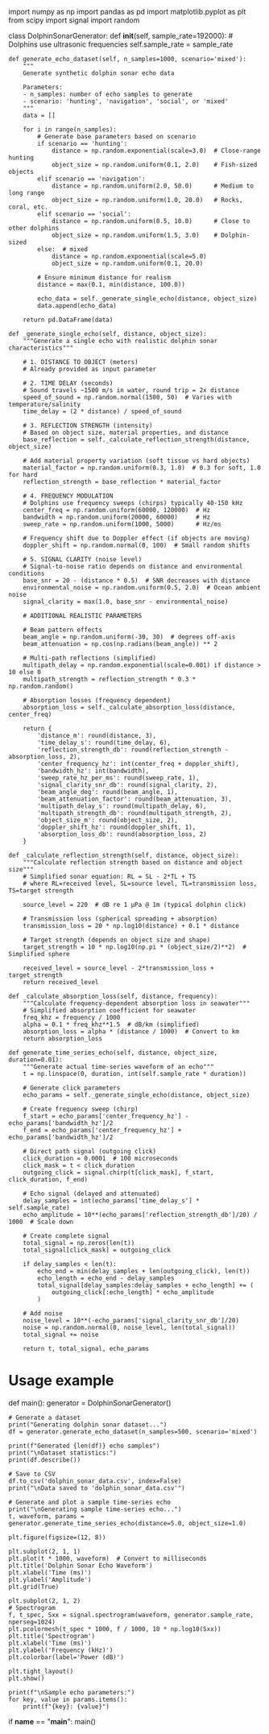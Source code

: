 import numpy as np
import pandas as pd
import matplotlib.pyplot as plt
from scipy import signal
import random

class DolphinSonarGenerator:
    def __init__(self, sample_rate=192000):  # Dolphins use ultrasonic frequencies
        self.sample_rate = sample_rate
        
    def generate_echo_dataset(self, n_samples=1000, scenario='mixed'):
        """
        Generate synthetic dolphin sonar echo data
        
        Parameters:
        - n_samples: number of echo samples to generate
        - scenario: 'hunting', 'navigation', 'social', or 'mixed'
        """
        data = []
        
        for i in range(n_samples):
            # Generate base parameters based on scenario
            if scenario == 'hunting':
                distance = np.random.exponential(scale=3.0)  # Close-range hunting
                object_size = np.random.uniform(0.1, 2.0)    # Fish-sized objects
            elif scenario == 'navigation':
                distance = np.random.uniform(2.0, 50.0)      # Medium to long range
                object_size = np.random.uniform(1.0, 20.0)   # Rocks, coral, etc.
            elif scenario == 'social':
                distance = np.random.uniform(0.5, 10.0)      # Close to other dolphins
                object_size = np.random.uniform(1.5, 3.0)    # Dolphin-sized
            else:  # mixed
                distance = np.random.exponential(scale=5.0)
                object_size = np.random.uniform(0.1, 20.0)
            
            # Ensure minimum distance for realism
            distance = max(0.1, min(distance, 100.0))
            
            echo_data = self._generate_single_echo(distance, object_size)
            data.append(echo_data)
        
        return pd.DataFrame(data)
    
    def _generate_single_echo(self, distance, object_size):
        """Generate a single echo with realistic dolphin sonar characteristics"""
        
        # 1. DISTANCE TO OBJECT (meters)
        # Already provided as input parameter
        
        # 2. TIME DELAY (seconds)
        # Sound travels ~1500 m/s in water, round trip = 2x distance
        speed_of_sound = np.random.normal(1500, 50)  # Varies with temperature/salinity
        time_delay = (2 * distance) / speed_of_sound
        
        # 3. REFLECTION STRENGTH (intensity)
        # Based on object size, material properties, and distance
        base_reflection = self._calculate_reflection_strength(distance, object_size)
        
        # Add material property variation (soft tissue vs hard objects)
        material_factor = np.random.uniform(0.3, 1.0)  # 0.3 for soft, 1.0 for hard
        reflection_strength = base_reflection * material_factor
        
        # 4. FREQUENCY MODULATION
        # Dolphins use frequency sweeps (chirps) typically 40-150 kHz
        center_freq = np.random.uniform(60000, 120000)  # Hz
        bandwidth = np.random.uniform(20000, 60000)     # Hz
        sweep_rate = np.random.uniform(1000, 5000)      # Hz/ms
        
        # Frequency shift due to Doppler effect (if objects are moving)
        doppler_shift = np.random.normal(0, 100)  # Small random shifts
        
        # 5. SIGNAL CLARITY (noise level)
        # Signal-to-noise ratio depends on distance and environmental conditions
        base_snr = 20 - (distance * 0.5)  # SNR decreases with distance
        environmental_noise = np.random.uniform(0.5, 2.0)  # Ocean ambient noise
        signal_clarity = max(1.0, base_snr - environmental_noise)
        
        # ADDITIONAL REALISTIC PARAMETERS
        
        # Beam pattern effects
        beam_angle = np.random.uniform(-30, 30)  # degrees off-axis
        beam_attenuation = np.cos(np.radians(beam_angle)) ** 2
        
        # Multi-path reflections (simplified)
        multipath_delay = np.random.exponential(scale=0.001) if distance > 10 else 0
        multipath_strength = reflection_strength * 0.3 * np.random.random()
        
        # Absorption losses (frequency dependent)
        absorption_loss = self._calculate_absorption_loss(distance, center_freq)
        
        return {
            'distance_m': round(distance, 3),
            'time_delay_s': round(time_delay, 6),
            'reflection_strength_db': round(reflection_strength - absorption_loss, 2),
            'center_frequency_hz': int(center_freq + doppler_shift),
            'bandwidth_hz': int(bandwidth),
            'sweep_rate_hz_per_ms': round(sweep_rate, 1),
            'signal_clarity_snr_db': round(signal_clarity, 2),
            'beam_angle_deg': round(beam_angle, 1),
            'beam_attenuation_factor': round(beam_attenuation, 3),
            'multipath_delay_s': round(multipath_delay, 6),
            'multipath_strength_db': round(multipath_strength, 2),
            'object_size_m': round(object_size, 2),
            'doppler_shift_hz': round(doppler_shift, 1),
            'absorption_loss_db': round(absorption_loss, 2)
        }
    
    def _calculate_reflection_strength(self, distance, object_size):
        """Calculate reflection strength based on distance and object size"""
        # Simplified sonar equation: RL = SL - 2*TL + TS
        # where RL=received level, SL=source level, TL=transmission loss, TS=target strength
        
        source_level = 220  # dB re 1 μPa @ 1m (typical dolphin click)
        
        # Transmission loss (spherical spreading + absorption)
        transmission_loss = 20 * np.log10(distance) + 0.1 * distance
        
        # Target strength (depends on object size and shape)
        target_strength = 10 * np.log10(np.pi * (object_size/2)**2)  # Simplified sphere
        
        received_level = source_level - 2*transmission_loss + target_strength
        return received_level
    
    def _calculate_absorption_loss(self, distance, frequency):
        """Calculate frequency-dependent absorption loss in seawater"""
        # Simplified absorption coefficient for seawater
        freq_khz = frequency / 1000
        alpha = 0.1 * freq_khz**1.5  # dB/km (simplified)
        absorption_loss = alpha * (distance / 1000)  # Convert to km
        return absorption_loss
    
    def generate_time_series_echo(self, distance, object_size, duration=0.01):
        """Generate actual time-series waveform of an echo"""
        t = np.linspace(0, duration, int(self.sample_rate * duration))
        
        # Generate click parameters
        echo_params = self._generate_single_echo(distance, object_size)
        
        # Create frequency sweep (chirp)
        f_start = echo_params['center_frequency_hz'] - echo_params['bandwidth_hz']/2
        f_end = echo_params['center_frequency_hz'] + echo_params['bandwidth_hz']/2
        
        # Direct path signal (outgoing click)
        click_duration = 0.0001  # 100 microseconds
        click_mask = t < click_duration
        outgoing_click = signal.chirp(t[click_mask], f_start, click_duration, f_end)
        
        # Echo signal (delayed and attenuated)
        delay_samples = int(echo_params['time_delay_s'] * self.sample_rate)
        echo_amplitude = 10**(echo_params['reflection_strength_db']/20) / 1000  # Scale down
        
        # Create complete signal
        total_signal = np.zeros(len(t))
        total_signal[click_mask] = outgoing_click
        
        if delay_samples < len(t):
            echo_end = min(delay_samples + len(outgoing_click), len(t))
            echo_length = echo_end - delay_samples
            total_signal[delay_samples:delay_samples + echo_length] += (
                outgoing_click[:echo_length] * echo_amplitude
            )
        
        # Add noise
        noise_level = 10**(-echo_params['signal_clarity_snr_db']/20)
        noise = np.random.normal(0, noise_level, len(total_signal))
        total_signal += noise
        
        return t, total_signal, echo_params

# Usage example
def main():
    generator = DolphinSonarGenerator()
    
    # Generate a dataset
    print("Generating dolphin sonar dataset...")
    df = generator.generate_echo_dataset(n_samples=500, scenario='mixed')
    
    print(f"Generated {len(df)} echo samples")
    print("\nDataset statistics:")
    print(df.describe())
    
    # Save to CSV
    df.to_csv('dolphin_sonar_data.csv', index=False)
    print("\nData saved to 'dolphin_sonar_data.csv'")
    
    # Generate and plot a sample time-series echo
    print("\nGenerating sample time-series echo...")
    t, waveform, params = generator.generate_time_series_echo(distance=5.0, object_size=1.0)
    
    plt.figure(figsize=(12, 8))
    
    plt.subplot(2, 1, 1)
    plt.plot(t * 1000, waveform)  # Convert to milliseconds
    plt.title('Dolphin Sonar Echo Waveform')
    plt.xlabel('Time (ms)')
    plt.ylabel('Amplitude')
    plt.grid(True)
    
    plt.subplot(2, 1, 2)
    # Spectrogram
    f, t_spec, Sxx = signal.spectrogram(waveform, generator.sample_rate, nperseg=1024)
    plt.pcolormesh(t_spec * 1000, f / 1000, 10 * np.log10(Sxx))
    plt.title('Spectrogram')
    plt.xlabel('Time (ms)')
    plt.ylabel('Frequency (kHz)')
    plt.colorbar(label='Power (dB)')
    
    plt.tight_layout()
    plt.show()
    
    print(f"\nSample echo parameters:")
    for key, value in params.items():
        print(f"{key}: {value}")

if __name__ == "__main__":
    main()
